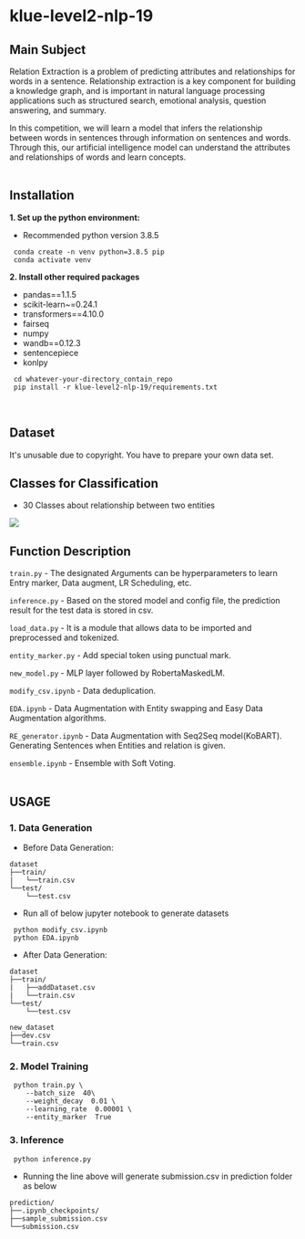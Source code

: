 # klue-level2-nlp-19

## Main Subject
Relation Extraction is a problem of predicting attributes and relationships for words in a sentence. Relationship extraction is a key component for building a knowledge graph, and is important in natural language processing applications such as structured search, emotional analysis, question answering, and summary.

In this competition, we will learn a model that infers the relationship between words in sentences through information on sentences and words. Through this, our artificial intelligence model can understand the attributes and relationships of words and learn concepts.
<br/><br/>

## Installation
**1. Set up the python environment:**
- Recommended python version 3.8.5
```
 conda create -n venv python=3.8.5 pip
 conda activate venv
```
**2. Install other required packages**
- pandas==1.1.5
- scikit-learn~=0.24.1
- transformers==4.10.0
- fairseq
- numpy
- wandb==0.12.3
- sentencepiece
- konlpy

```
 cd whatever-your-directory_contain_repo
 pip install -r klue-level2-nlp-19/requirements.txt
```
<br/>

## Dataset

It's unusable due to copyright. You have to prepare your own data set.

## Classes for Classification
- 30 Classes about relationship between two entities
<img src=https://imgur.com/9wQ0g6Z.png>
<br/>

## Function Description
`train.py` - The designated Arguments can be hyperparameters to learn Entry marker, Data augment, LR Scheduling, etc.

`inference.py` - Based on the stored model and config file, the prediction result for the test data is stored in csv.

`load_data.py` - It is a module that allows data to be imported and preprocessed and tokenized.

`entity_marker.py` - Add special token using punctual mark.

`new_model.py` - MLP layer followed by RobertaMaskedLM.

`modify_csv.ipynb` - Data deduplication.

`EDA.ipynb` - Data Augmentation with Entity swapping and Easy Data Augmentation algorithms.

`RE_generator.ipynb` - Data Augmentation with Seq2Seq model(KoBART). Generating Sentences when Entities and relation is given.

`ensemble.ipynb` - Ensemble with Soft Voting.
<br/><br/>

## USAGE
### 1. Data Generation

- Before Data Generation:
```
dataset
├──train/
|   └──train.csv
└──test/
    └──test.csv
```

- Run all of below jupyter notebook to generate datasets
```
 python modify_csv.ipynb
 python EDA.ipynb
```

- After Data Generation:
```
dataset
├──train/
|   ├──addDataset.csv
|   └──train.csv
└──test/
    └──test.csv

new_dataset
├──dev.csv
└──train.csv
```

### 2. Model Training

```
 python train.py \
    --batch_size  40\
    --weight_decay  0.01 \
    --learning_rate  0.00001 \
    --entity_marker  True
```


### 3. Inference
```
 python inference.py
```
- Running the line above will generate submission.csv in prediction folder as below

```
prediction/
├──.ipynb_checkpoints/
├──sample_submission.csv
└──submission.csv
```
